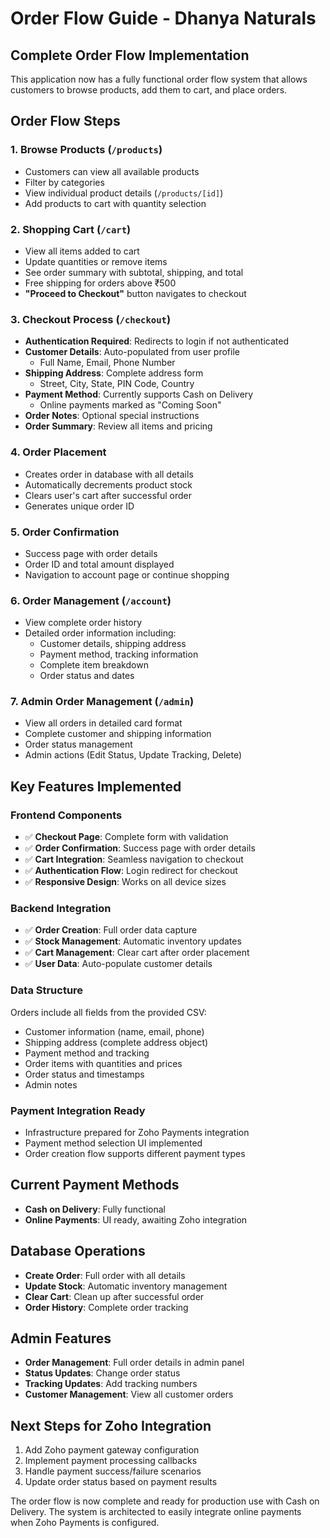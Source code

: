 # Order Flow Guide - Dhanya Naturals

## Complete Order Flow Implementation

This application now has a fully functional order flow system that allows customers to browse products, add them to cart, and place orders.

## Order Flow Steps

### 1. Browse Products (`/products`)
- Customers can view all available products
- Filter by categories
- View individual product details (`/products/[id]`)
- Add products to cart with quantity selection

### 2. Shopping Cart (`/cart`)
- View all items added to cart
- Update quantities or remove items
- See order summary with subtotal, shipping, and total
- Free shipping for orders above ₹500
- **"Proceed to Checkout"** button navigates to checkout

### 3. Checkout Process (`/checkout`)
- **Authentication Required**: Redirects to login if not authenticated
- **Customer Details**: Auto-populated from user profile
  - Full Name, Email, Phone Number
- **Shipping Address**: Complete address form
  - Street, City, State, PIN Code, Country
- **Payment Method**: Currently supports Cash on Delivery
  - Online payments marked as "Coming Soon"
- **Order Notes**: Optional special instructions
- **Order Summary**: Review all items and pricing

### 4. Order Placement
- Creates order in database with all details
- Automatically decrements product stock
- Clears user's cart after successful order
- Generates unique order ID

### 5. Order Confirmation
- Success page with order details
- Order ID and total amount displayed
- Navigation to account page or continue shopping

### 6. Order Management (`/account`)
- View complete order history
- Detailed order information including:
  - Customer details, shipping address
  - Payment method, tracking information
  - Complete item breakdown
  - Order status and dates

### 7. Admin Order Management (`/admin`)
- View all orders in detailed card format
- Complete customer and shipping information
- Order status management
- Admin actions (Edit Status, Update Tracking, Delete)

## Key Features Implemented

### Frontend Components
- ✅ **Checkout Page**: Complete form with validation
- ✅ **Order Confirmation**: Success page with order details
- ✅ **Cart Integration**: Seamless navigation to checkout
- ✅ **Authentication Flow**: Login redirect for checkout
- ✅ **Responsive Design**: Works on all device sizes

### Backend Integration
- ✅ **Order Creation**: Full order data capture
- ✅ **Stock Management**: Automatic inventory updates
- ✅ **Cart Management**: Clear cart after order placement
- ✅ **User Data**: Auto-populate customer details

### Data Structure
Orders include all fields from the provided CSV:
- Customer information (name, email, phone)
- Shipping address (complete address object)
- Payment method and tracking
- Order items with quantities and prices
- Order status and timestamps
- Admin notes

### Payment Integration Ready
- Infrastructure prepared for Zoho Payments integration
- Payment method selection UI implemented
- Order creation flow supports different payment types

## Current Payment Methods
- **Cash on Delivery**: Fully functional
- **Online Payments**: UI ready, awaiting Zoho integration

## Database Operations
- **Create Order**: Full order with all details
- **Update Stock**: Automatic inventory management
- **Clear Cart**: Clean up after successful order
- **Order History**: Complete order tracking

## Admin Features
- **Order Management**: Full order details in admin panel
- **Status Updates**: Change order status
- **Tracking Updates**: Add tracking numbers
- **Customer Management**: View all customer orders

## Next Steps for Zoho Integration
1. Add Zoho payment gateway configuration
2. Implement payment processing callbacks
3. Handle payment success/failure scenarios
4. Update order status based on payment results

The order flow is now complete and ready for production use with Cash on Delivery. The system is architected to easily integrate online payments when Zoho Payments is configured.
